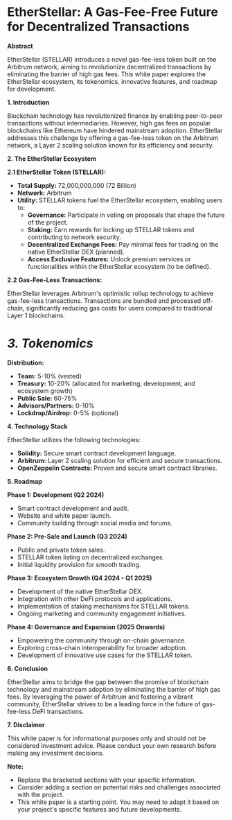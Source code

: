# EtherStellar: A Gas-Fee-Free Future for Decentralized Transactions

**Abstract**

EtherStellar (STELLAR) introduces a novel gas-fee-less token built on the Arbitrum network, aiming to revolutionize decentralized transactions by eliminating the barrier of high gas fees. This white paper explores the EtherStellar ecosystem, its tokenomics, innovative features, and roadmap for development.

**1. Introduction**

Blockchain technology has revolutionized finance by enabling peer-to-peer transactions without intermediaries. However, high gas fees on popular blockchains like Ethereum have hindered mainstream adoption.  EtherStellar addresses this challenge by offering a gas-fee-less token on the Arbitrum network, a Layer 2 scaling solution known for its efficiency and security.

**2.  The EtherStellar Ecosystem**

**2.1 EtherStellar Token (STELLAR):**

* **Total Supply:** 72,000,000,000 (72 Billion)
* **Network:** Arbitrum
* **Utility:**  STELLAR tokens fuel the EtherStellar ecosystem, enabling users to:
    * **Governance:** Participate in voting on proposals that shape the future of the project.
    * **Staking:** Earn rewards for locking up STELLAR tokens and contributing to network security.
    * **Decentralized Exchange Fees:** Pay minimal fees for trading on the native EtherStellar DEX (planned).
    * **Access Exclusive Features:** Unlock premium services or functionalities within the EtherStellar ecosystem (to be defined).

**2.2 Gas-Fee-Less Transactions:**

EtherStellar leverages Arbitrum's optimistic rollup technology to achieve gas-fee-less transactions. Transactions are bundled and processed off-chain, significantly reducing gas costs for users compared to traditional Layer 1 blockchains.

# *3. Tokenomics*

**Distribution:**

* **Team:** 5-10% (vested)
* **Treasury:** 10-20% (allocated for marketing, development, and ecosystem growth)
* **Public Sale:** 60-75%
* **Advisors/Partners:** 0-10%
* **Lockdrop/Airdrop:** 0-5% (optional)

**4. Technology Stack**

EtherStellar utilizes the following technologies:

* **Solidity:** Secure smart contract development language.
* **Arbitrum:** Layer 2 scaling solution for efficient and secure transactions.
* **OpenZeppelin Contracts:** Proven and secure smart contract libraries.

**5. Roadmap**

**Phase 1: Development (Q2 2024)**

* Smart contract development and audit.
* Website and white paper launch.
* Community building through social media and forums.

**Phase 2: Pre-Sale and Launch (Q3 2024)**

* Public and private token sales.
* STELLAR token listing on decentralized exchanges.
* Initial liquidity provision for smooth trading.

**Phase 3: Ecosystem Growth (Q4 2024 - Q1 2025)**

* Development of the native EtherStellar DEX.
* Integration with other DeFi protocols and applications.
* Implementation of staking mechanisms for STELLAR tokens.
* Ongoing marketing and community engagement initiatives.

**Phase 4: Governance and Expansion (2025 Onwards)**

* Empowering the community through on-chain governance.
* Exploring cross-chain interoperability for broader adoption.
* Development of innovative use cases for the STELLAR token.

**6. Conclusion**

EtherStellar aims to bridge the gap between the promise of blockchain technology and mainstream adoption by eliminating the barrier of high gas fees.  By leveraging the power of Arbitrum and fostering a vibrant community, EtherStellar strives to be a leading force in the future of gas-fee-less DeFi transactions.

**7. Disclaimer**

This white paper is for informational purposes only and should not be considered investment advice. Please conduct your own research before making any investment decisions.

**Note:**

* Replace the bracketed sections with your specific information.
* Consider adding a section on potential risks and challenges associated with the project.
* This white paper is a starting point. You may need to adapt it based on your project's specific features and future developments.
